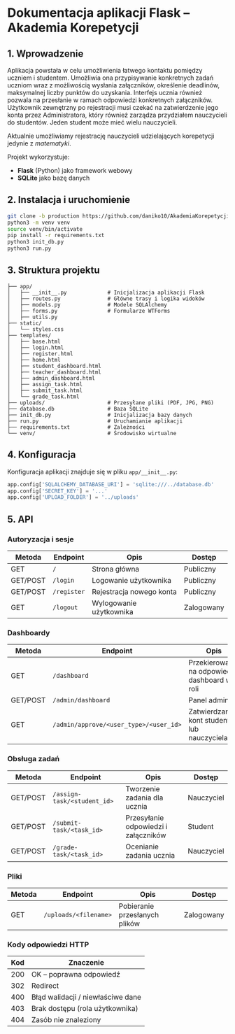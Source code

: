 # Dokumentacja aplikacji Flask – Akademia Korepetycji

## 1. Wprowadzenie

Aplikacja powstała w celu umożliwienia łatwego kontaktu pomiędzy uczniem i studentem. Umożliwia ona przypisywanie konkretnych zadań uczniom wraz z możliwością wysłania załączników, określenie deadlinów, maksymalnej liczby punktów do uzyskania. Interfejs ucznia również pozwala na przesłanie w ramach odpowiedzi konkretnych załączników. Użytkownik zewnętrzny po rejestracji musi czekać na zatwierdzenie jego konta przez Administratora, który również zarządza przydziałem nauczycieli do studentów. Jeden student może mieć wielu nauczycieli.

Aktualnie umożliwiamy rejestrację nauczycieli udzielających korepetycji jedynie z *matematyki*.

Projekt wykorzystuje:
- **Flask** (Python) jako framework webowy
- **SQLite** jako bazę danych

## 2. Instalacja i uruchomienie

```bash
git clone -b production https://github.com/daniko10/AkademiaKorepetycji.git
python3 -m venv venv
source venv/bin/activate
pip install -r requirements.txt
python3 init_db.py
python3 run.py
```

## 3. Struktura projektu

```
├── app/
│   ├── __init__.py             # Inicjalizacja aplikacji Flask
│   ├── routes.py               # Główne trasy i logika widoków
│   ├── models.py               # Modele SQLAlchemy
│   ├── forms.py                # Formularze WTForms
│   ├── utils.py
├── static/
│   └── styles.css
├── templates/
│   ├── base.html
│   ├── login.html
│   ├── register.html
│   ├── home.html
│   ├── student_dashboard.html
│   ├── teacher_dashboard.html
│   ├── admin_dashboard.html
│   ├── assign_task.html
│   ├── submit_task.html
│   └── grade_task.html
├── uploads/                    # Przesyłane pliki (PDF, JPG, PNG)
├── database.db                 # Baza SQLite
├── init_db.py                  # Inicjalizacja bazy danych
├── run.py                      # Uruchamianie aplikacji
├── requirements.txt            # Zależności
└── venv/                       # Środowisko wirtualne
```

## 4. Konfiguracja

Konfiguracja aplikacji znajduje się w pliku `app/__init__.py`:

```python
app.config['SQLALCHEMY_DATABASE_URI'] = 'sqlite:///../database.db'
app.config['SECRET_KEY'] = '...'
app.config['UPLOAD_FOLDER'] = '../uploads'
```

## 5. API

### Autoryzacja i sesje

| Metoda   | Endpoint        | Opis                                           | Dostęp        |
|----------|------------------|------------------------------------------------|---------------|
| GET      | `/`              | Strona główna                                  | Publiczny     |
| GET/POST | `/login`         | Logowanie użytkownika                          | Publiczny     |
| GET/POST | `/register`      | Rejestracja nowego konta                       | Publiczny     |
| GET      | `/logout`        | Wylogowanie użytkownika                        | Zalogowany    |

### Dashboardy

| Metoda   | Endpoint                                 | Opis                                                     | Dostęp        |
|----------|------------------------------------------|----------------------------------------------------------|---------------|
| GET      | `/dashboard`                             | Przekierowanie na odpowiedni dashboard wg roli          | Zalogowany    |
| GET/POST | `/admin/dashboard`                       | Panel admina     | Administrator |
| GET      | `/admin/approve/<user_type>/<user_id>`   | Zatwierdzanie kont studenta lub nauczyciela              | Administrator |

### Obsługa zadań

| Metoda   | Endpoint                            | Opis                                                       | Dostęp     |
|----------|-------------------------------------|------------------------------------------------------------|------------|
| GET/POST | `/assign-task/<student_id>`         | Tworzenie zadania dla ucznia                               | Nauczyciel |
| GET/POST | `/submit-task/<task_id>`            | Przesyłanie odpowiedzi i załączników                       | Student    |
| GET/POST | `/grade-task/<task_id>`             | Ocenianie zadania ucznia                                   | Nauczyciel |

### Pliki

| Metoda | Endpoint               | Opis                          | Dostęp     |
|--------|------------------------|-------------------------------|------------|
| GET    | `/uploads/<filename>`  | Pobieranie przesłanych plików | Zalogowany |

### Kody odpowiedzi HTTP

| Kod | Znaczenie                               |
|-----|-----------------------------------------|
| 200 | OK – poprawna odpowiedź                 |
| 302 | Redirect            |
| 400 | Błąd walidacji / niewłaściwe dane       |
| 403 | Brak dostępu (rola użytkownika)         |
| 404 | Zasób nie znaleziony                    |
